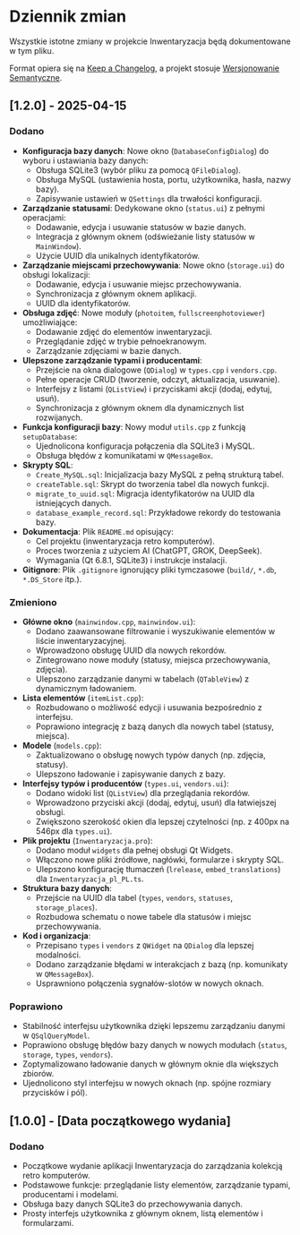# Dziennik zmian

Wszystkie istotne zmiany w projekcie Inwentaryzacja będą dokumentowane w tym pliku.

Format opiera się na [Keep a Changelog](https://keepachangelog.com/pl/1.0.0/), a projekt stosuje [Wersjonowanie Semantyczne](https://semver.org/lang/pl/).

## [1.2.0] - 2025-04-15

### Dodano
- **Konfiguracja bazy danych**: Nowe okno (`DatabaseConfigDialog`) do wyboru i ustawiania bazy danych:
  - Obsługa SQLite3 (wybór pliku za pomocą `QFileDialog`).
  - Obsługa MySQL (ustawienia hosta, portu, użytkownika, hasła, nazwy bazy).
  - Zapisywanie ustawień w `QSettings` dla trwałości konfiguracji.
- **Zarządzanie statusami**: Dedykowane okno (`status.ui`) z pełnymi operacjami:
  - Dodawanie, edycja i usuwanie statusów w bazie danych.
  - Integracja z głównym oknem (odświeżanie listy statusów w `MainWindow`).
  - Użycie UUID dla unikalnych identyfikatorów.
- **Zarządzanie miejscami przechowywania**: Nowe okno (`storage.ui`) do obsługi lokalizacji:
  - Dodawanie, edycja i usuwanie miejsc przechowywania.
  - Synchronizacja z głównym oknem aplikacji.
  - UUID dla identyfikatorów.
- **Obsługa zdjęć**: Nowe moduły (`photoitem`, `fullscreenphotoviewer`) umożliwiające:
  - Dodawanie zdjęć do elementów inwentaryzacji.
  - Przeglądanie zdjęć w trybie pełnoekranowym.
  - Zarządzanie zdjęciami w bazie danych.
- **Ulepszone zarządzanie typami i producentami**:
  - Przejście na okna dialogowe (`QDialog`) w `types.cpp` i `vendors.cpp`.
  - Pełne operacje CRUD (tworzenie, odczyt, aktualizacja, usuwanie).
  - Interfejsy z listami (`QListView`) i przyciskami akcji (dodaj, edytuj, usuń).
  - Synchronizacja z głównym oknem dla dynamicznych list rozwijanych.
- **Funkcja konfiguracji bazy**: Nowy moduł `utils.cpp` z funkcją `setupDatabase`:
  - Ujednolicona konfiguracja połączenia dla SQLite3 i MySQL.
  - Obsługa błędów z komunikatami w `QMessageBox`.
- **Skrypty SQL**:
  - `Create_MySQL.sql`: Inicjalizacja bazy MySQL z pełną strukturą tabel.
  - `createTable.sql`: Skrypt do tworzenia tabel dla nowych funkcji.
  - `migrate_to_uuid.sql`: Migracja identyfikatorów na UUID dla istniejących danych.
  - `database_example_record.sql`: Przykładowe rekordy do testowania bazy.
- **Dokumentacja**: Plik `README.md` opisujący:
  - Cel projektu (inwentaryzacja retro komputerów).
  - Proces tworzenia z użyciem AI (ChatGPT, GROK, DeepSeek).
  - Wymagania (Qt 6.8.1, SQLite3) i instrukcje instalacji.
- **Gitignore**: Plik `.gitignore` ignorujący pliki tymczasowe (`build/`, `*.db`, `*.DS_Store` itp.).

### Zmieniono
- **Główne okno** (`mainwindow.cpp`, `mainwindow.ui`):
  - Dodano zaawansowane filtrowanie i wyszukiwanie elementów w liście inwentaryzacyjnej.
  - Wprowadzono obsługę UUID dla nowych rekordów.
  - Zintegrowano nowe moduły (statusy, miejsca przechowywania, zdjęcia).
  - Ulepszono zarządzanie danymi w tabelach (`QTableView`) z dynamicznym ładowaniem.
- **Lista elementów** (`itemList.cpp`):
  - Rozbudowano o możliwość edycji i usuwania bezpośrednio z interfejsu.
  - Poprawiono integrację z bazą danych dla nowych tabel (statusy, miejsca).
- **Modele** (`models.cpp`):
  - Zaktualizowano o obsługę nowych typów danych (np. zdjęcia, statusy).
  - Ulepszono ładowanie i zapisywanie danych z bazy.
- **Interfejsy typów i producentów** (`types.ui`, `vendors.ui`):
  - Dodano widoki list (`QListView`) dla przeglądania rekordów.
  - Wprowadzono przyciski akcji (dodaj, edytuj, usuń) dla łatwiejszej obsługi.
  - Zwiększono szerokość okien dla lepszej czytelności (np. z 400px na 546px dla `types.ui`).
- **Plik projektu** (`Inwentaryzacja.pro`):
  - Dodano moduł `widgets` dla pełnej obsługi Qt Widgets.
  - Włączono nowe pliki źródłowe, nagłówki, formularze i skrypty SQL.
  - Ulepszono konfigurację tłumaczeń (`lrelease`, `embed_translations`) dla `Inwentaryzacja_pl_PL.ts`.
- **Struktura bazy danych**:
  - Przejście na UUID dla tabel (`types`, `vendors`, `statuses`, `storage_places`).
  - Rozbudowa schematu o nowe tabele dla statusów i miejsc przechowywania.
- **Kod i organizacja**:
  - Przepisano `types` i `vendors` z `QWidget` na `QDialog` dla lepszej modalności.
  - Dodano zarządzanie błędami w interakcjach z bazą (np. komunikaty w `QMessageBox`).
  - Usprawniono połączenia sygnałów-slotów w nowych oknach.

### Poprawiono
- Stabilność interfejsu użytkownika dzięki lepszemu zarządzaniu danymi w `QSqlQueryModel`.
- Poprawiono obsługę błędów bazy danych w nowych modułach (`status`, `storage`, `types`, `vendors`).
- Zoptymalizowano ładowanie danych w głównym oknie dla większych zbiorów.
- Ujednolicono styl interfejsu w nowych oknach (np. spójne rozmiary przycisków i pól).

## [1.0.0] - [Data początkowego wydania]
### Dodano
- Początkowe wydanie aplikacji Inwentaryzacja do zarządzania kolekcją retro komputerów.
- Podstawowe funkcje: przeglądanie listy elementów, zarządzanie typami, producentami i modelami.
- Obsługa bazy danych SQLite3 do przechowywania danych.
- Prosty interfejs użytkownika z głównym oknem, listą elementów i formularzami.

